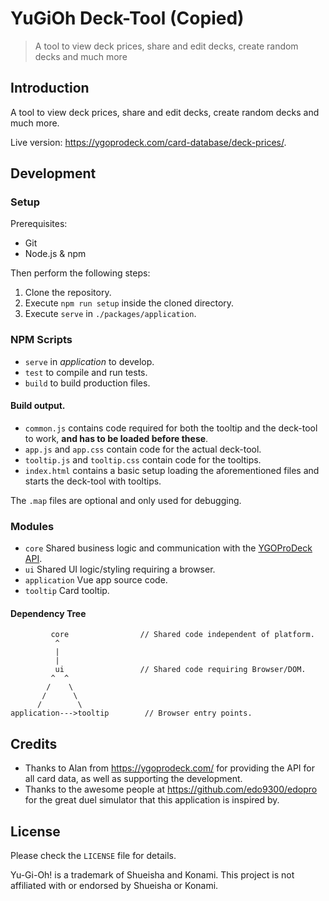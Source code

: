 # YuGiOh Deck-Tool (Copied)

> A tool to view deck prices, share and edit decks, create random decks and much more

## Introduction

A tool to view deck prices, share and edit decks, create random decks and much more.

Live version: <https://ygoprodeck.com/card-database/deck-prices/>.

## Development

### Setup

Prerequisites:

-   Git
-   Node.js & npm

Then perform the following steps:

1. Clone the repository.
2. Execute `npm run setup` inside the cloned directory.
3. Execute `serve` in `./packages/application`.

### NPM Scripts

-   `serve` in _application_ to develop.
-   `test` to compile and run tests.
-   `build` to build production files.

#### Build output.

-   `common.js` contains code required for both the tooltip and the deck-tool to work, **and has to be loaded before these**.
-   `app.js` and `app.css` contain code for the actual deck-tool.
-   `tooltip.js` and `tooltip.css` contain code for the tooltips.
-   `index.html` contains a basic setup loading the aforementioned files and starts the deck-tool with tooltips.

The `.map` files are optional and only used for debugging.

### Modules

-   `core` Shared business logic and communication with the [YGOProDeck API](https://db.ygoprodeck.com/api-guide/).
-   `ui` Shared UI logic/styling requiring a browser.
-   `application` Vue app source code.
-   `tooltip` Card tooltip.

#### Dependency Tree

```text
         core                // Shared code independent of platform.
          ^
          |
          |
          ui                 // Shared code requiring Browser/DOM.
         ^  ^
        /    \
       /      \
      /        \
application--->tooltip        // Browser entry points.
```

## Credits

-   Thanks to Alan from <https://ygoprodeck.com/> for providing the API for all card data, as well as supporting the development.
-   Thanks to the awesome people at <https://github.com/edo9300/edopro> for the great duel simulator that this application is inspired by.

## License

Please check the `LICENSE` file for details.

Yu-Gi-Oh! is a trademark of Shueisha and Konami. This project is not affiliated with or endorsed by Shueisha or Konami.
